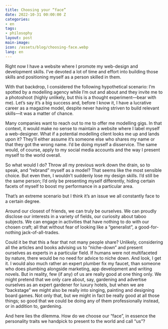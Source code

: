 ```yaml
---
title: Choosing your “face”
date: 2022-10-31 00:00:00 Z
categories:
- en
tags:
- philosophy
layout: post
main-image: 
icon: /assets/blog/choosing-face.webp
lang: en
---
```


<!-- <div>
    <label class="ml1 f6 tertiary">Listen to me reading this post</label>
    <audio src="/assets/audio/choosing-face.mp3" class="mt1 mb5" controls="controls" aria-label="Listen to me reading this post">
    Sorry, your browser doesn’t support audio! Read below instead.
    </audio>
</div> -->

Right now I have a website where I promote my web-design and development skills. I’ve devoted a lot of time and effort into building those skills and positioning myself as a person skilled in them.

With that backdrop, I considered the following hypothetical scenario: I’m spotted by a modelling agency while I’m out and about and they invite me to a photoshoot (highly unlikely, but this is a thought experiment—bear with me). Let’s say it’s a big success and, before I know it, I have a lucrative career as a magazine model, despite never having striven to build relevant skills—it was a matter of chance. 

Many companies want to reach out to me to offer me modelling gigs. In that context, it would make no sense to maintain a website where I label myself a web-designer. What if a potential modelling client looks me up and lands upon it? They’ll either assume it’s someone else who shares my name or that they got the wrong name. I’d be doing myself a disservice. The same would, of course, apply to my social media accounts and the way I present myself to the world overall.

So what would I do? Throw all my previous work down the drain, so to speak, and “rebrand” myself as a model? That seems like the most sensible choice. But even then, I wouldn’t suddenly lose my design skills. I’d still be the same person; I’d only be presenting myself differently, hiding certain facets of myself to boost my performance in a particular area.

That’s an extreme scenario but I think it’s an issue we all constantly face to a certain degree.

Around our closest of friends, we can truly be ourselves. We can proudly disclose our interests in a variety of fields, our curiosity about taboo subjects. We can engage in activities that have nothing to do with our chosen craft; all that without fear of looking like a “generalist”, a good-for-nothing jack-of-all-trades.

Could it be that this a fear that not many people share? Unlikely, considering all the articles and books advising us to “niche-down” and present ourselves as experts in a particular field. If humans were not multifaceted by nature, there would be no need for advice to niche down. And look, I get it. I would also much rather an expert plumber fix my faucet, than someone who does plumbing alongside marketing, app development and writing novels. But in reality, few (if any) of us are really good at one thing only. We might pretend that we only care about, say, gardening and advertise ourselves as an expert gardener for luxury hotels, but when we are “backstage” we might also be really into singing, painting and designing board games. Not only that, but we might in fact be really good at all those things; so good that we could be doing any of them professionally instead, or in addition to, gardening.

And here lies the dilemma. How do we choose our “face”, in essence the personality traits we handpick to present to the world and call “us”?